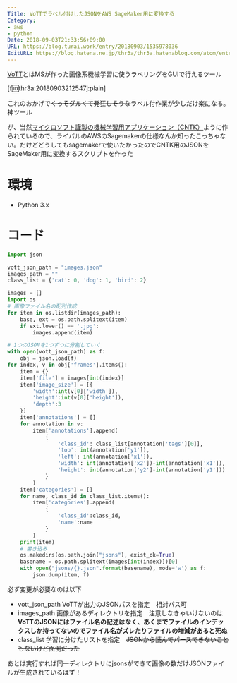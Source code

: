 ```yaml
---
Title: VoTTでラベル付けしたJSONをAWS SageMaker用に変換する
Category:
- aws
- python
Date: 2018-09-03T21:33:56+09:00
URL: https://blog.turai.work/entry/20180903/1535978036
EditURL: https://blog.hatena.ne.jp/thr3a/thr3a.hatenablog.com/atom/entry/10257846132619340295
---
```


[VoTT](https://github.com/Microsoft/VoTT)とはMSが作った画像系機械学習に使うラベリングをGUIで行えるツール

[f:id:thr3a:20180903212547j:plain]

これのおかげで~~くっそダルくて発狂しそうな~~ラベル付作業が少しだけ楽になる。神ツール

が、当然[マイクロソフト謹製の機械学習用アプリケーション（CNTK）](https://github.com/Microsoft/CNTK)ように作られているので、ライバルのAWSのSagemakerの仕様なんか知ったこっちゃない。だけどどうしてもsagemakerで使いたかったのでCNTK用のJSONをSageMaker用に変換するスクリプトを作った

# 環境

- Python 3.x

# コード

```python
import json

vott_json_path = "images.json"
images_path = ""
class_list = {'cat': 0, 'dog': 1, 'bird': 2}

images = []
import os
# 画像ファイル名の配列作成
for item in os.listdir(images_path):
    base, ext = os.path.splitext(item)
    if ext.lower() == '.jpg':
        images.append(item)

# 1つのJSONを1つずつに分割していく
with open(vott_json_path) as f:
    obj = json.load(f)
for index, v in obj['frames'].items():
    item = {}
    item['file'] = images[int(index)]
    item['image_size'] = [{
        'width':int(v[0]['width']),
        'height':int(v[0]['height']),
        'depth':3
    }]
    item['annotations'] = []
    for annotation in v:
        item['annotations'].append(
            {
                'class_id': class_list[annotation['tags'][0]],
                'top': int(annotation['y1']),
                'left': int(annotation['x1']),
                'width': int(annotation['x2'])-int(annotation['x1']),
                'height': int(annotation['y2']-int(annotation['y1']))
            }
        )
    item['categories'] = []
    for name, class_id in class_list.items():
        item['categories'].append(
            {
                'class_id':class_id,
                'name':name
            }
        )
    print(item)
    # 書き込み
    os.makedirs(os.path.join("jsons"), exist_ok=True)
    basename = os.path.splitext(images[int(index)])[0]
    with open("jsons/{}.json".format(basename), mode='w') as f:
        json.dump(item, f)
```

必ず変更が必要なのは以下

- vott_json_path VoTTが出力のJSONパスを指定　相対パス可
- images_path 画像があるディレクトリを指定　注意しなきゃいけないのは**VoTTのJSONにはファイル名の記述はなく、あくまでファイルのインデックスしか持ってないのでファイル名がズレたりファイルの増減があると死ぬ**
- class_list 学習に分けたリストを指定　~~JSONから読んでパースできないこともないけど面倒だった~~

あとは実行すれば同一ディレクトリにjsonsができて画像の数だけJSONファイルが生成されているはず！
